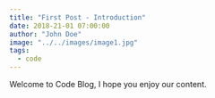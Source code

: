 ```yaml
---
title: "First Post - Introduction"
date: 2018-21-01 07:00:00
author: "John Doe"
image: "../../images/image1.jpg"
tags:
  - code
---
```


Welcome to Code Blog, I hope you enjoy our content.
